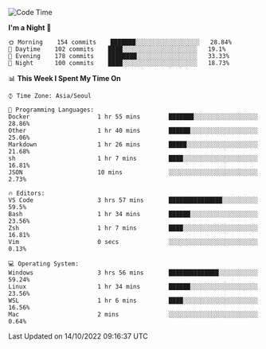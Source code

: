 <!--START_SECTION:waka-->
![Code Time](http://img.shields.io/badge/Code%20Time-1%2C487%20hrs%2024%20mins-blue)

**I'm a Night 🦉** 

```text
🌞 Morning    154 commits    ███████░░░░░░░░░░░░░░░░░░   28.84% 
🌆 Daytime    102 commits    ████░░░░░░░░░░░░░░░░░░░░░   19.1% 
🌃 Evening    178 commits    ████████░░░░░░░░░░░░░░░░░   33.33% 
🌙 Night      100 commits    ████░░░░░░░░░░░░░░░░░░░░░   18.73%

```


📊 **This Week I Spent My Time On** 

```text
⌚︎ Time Zone: Asia/Seoul

💬 Programming Languages: 
Docker                   1 hr 55 mins        ███████░░░░░░░░░░░░░░░░░░   28.86% 
Other                    1 hr 40 mins        ██████░░░░░░░░░░░░░░░░░░░   25.06% 
Markdown                 1 hr 26 mins        █████░░░░░░░░░░░░░░░░░░░░   21.68% 
sh                       1 hr 7 mins         ████░░░░░░░░░░░░░░░░░░░░░   16.81% 
JSON                     10 mins             ░░░░░░░░░░░░░░░░░░░░░░░░░   2.73%

🔥 Editors: 
VS Code                  3 hrs 57 mins       ███████████████░░░░░░░░░░   59.5% 
Bash                     1 hr 34 mins        ██████░░░░░░░░░░░░░░░░░░░   23.56% 
Zsh                      1 hr 7 mins         ████░░░░░░░░░░░░░░░░░░░░░   16.81% 
Vim                      0 secs              ░░░░░░░░░░░░░░░░░░░░░░░░░   0.13%

💻 Operating System: 
Windows                  3 hrs 56 mins       ██████████████░░░░░░░░░░░   59.24% 
Linux                    1 hr 34 mins        ██████░░░░░░░░░░░░░░░░░░░   23.56% 
WSL                      1 hr 6 mins         ████░░░░░░░░░░░░░░░░░░░░░   16.56% 
Mac                      2 mins              ░░░░░░░░░░░░░░░░░░░░░░░░░   0.64%

```


 Last Updated on 14/10/2022 09:16:37 UTC
<!--END_SECTION:waka-->
